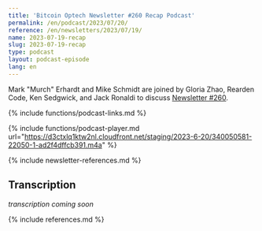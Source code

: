 ```yaml
---
title: 'Bitcoin Optech Newsletter #260 Recap Podcast'
permalink: /en/podcast/2023/07/20/
reference: /en/newsletters/2023/07/19/
name: 2023-07-19-recap
slug: 2023-07-19-recap
type: podcast
layout: podcast-episode
lang: en
---
```

Mark "Murch" Erhardt and Mike Schmidt are joined by Gloria Zhao, Rearden Code, Ken Sedgwick, and Jack Ronaldi to discuss [Newsletter #260]({{page.reference}}).

{% include functions/podcast-links.md %}

{% include functions/podcast-player.md url="https://d3ctxlq1ktw2nl.cloudfront.net/staging/2023-6-20/340050581-22050-1-ad2f4dffcb391.m4a" %}

{% include newsletter-references.md %}

## Transcription

_transcription coming soon_

{% include references.md %}
